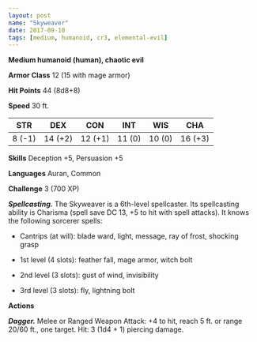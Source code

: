 ```yaml
---
layout: post
name: "Skyweaver"
date: 2017-09-10
tags: [medium, humanoid, cr3, elemental-evil]
---
```


**Medium humanoid (human), chaotic evil**

**Armor Class** 12 (15 with mage armor)

**Hit Points** 44 (8d8+8)

**Speed** 30 ft.

|   STR   |   DEX   |   CON   |   INT   |   WIS   |   CHA   |
|:-----:|:-----:|:-----:|:-----:|:-----:|:-----:|
| 8 (-1) | 14 (+2) | 12 (+1) | 11 (0) | 10 (0) | 16 (+3) |

**Skills** Deception +5, Persuasion +5

**Languages** Auran, Common

**Challenge** 3 (700 XP)

***Spellcasting.*** The Skyweaver is a 6th-level spellcaster. Its spellcasting ability is Charisma (spell save DC 13, +5 to hit with spell attacks). It knows the following sorcerer spells: 

* Cantrips (at will): blade ward, light, message, ray of frost, shocking grasp

* 1st level (4 slots): feather fall, mage armor, witch bolt

* 2nd level (3 slots): gust of wind, invisibility

* 3rd level (3 slots): fly, lightning bolt

**Actions**

***Dagger.*** Melee or Ranged Weapon Attack: +4 to hit, reach 5 ft. or range 20/60 ft., one target. Hit: 3 (1d4 + 1) piercing damage.

